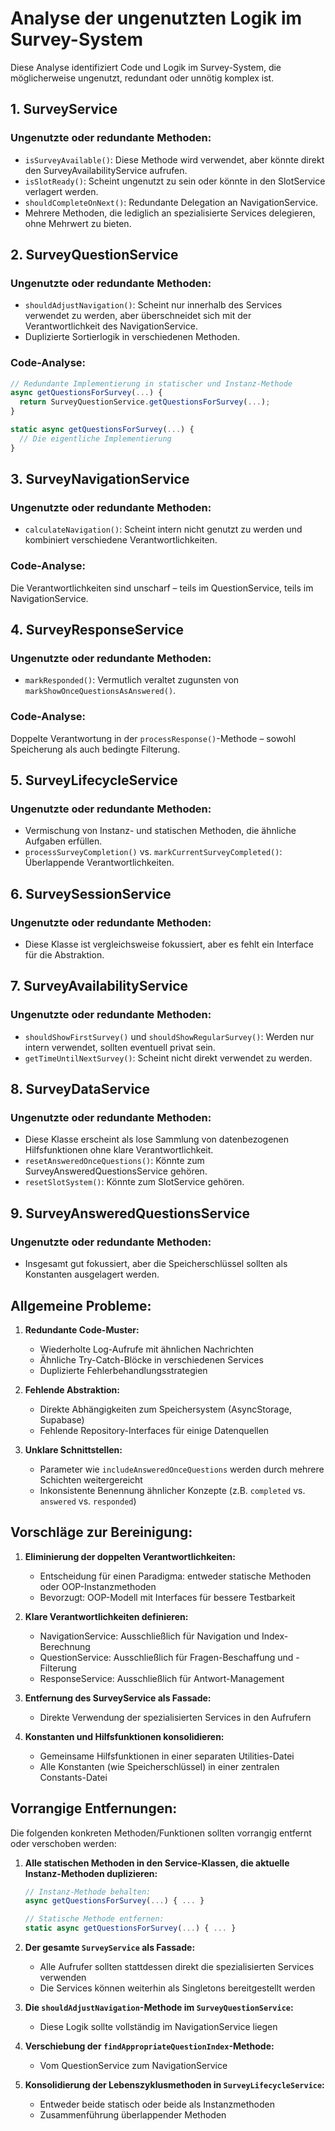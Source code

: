 # Analyse der ungenutzten Logik im Survey-System

Diese Analyse identifiziert Code und Logik im Survey-System, die möglicherweise ungenutzt, redundant oder unnötig komplex ist.

## 1. SurveyService

### Ungenutzte oder redundante Methoden:

- `isSurveyAvailable()`: Diese Methode wird verwendet, aber könnte direkt den SurveyAvailabilityService aufrufen.
- `isSlotReady()`: Scheint ungenutzt zu sein oder könnte in den SlotService verlagert werden.
- `shouldCompleteOnNext()`: Redundante Delegation an NavigationService.
- Mehrere Methoden, die lediglich an spezialisierte Services delegieren, ohne Mehrwert zu bieten.

## 2. SurveyQuestionService

### Ungenutzte oder redundante Methoden:

- `shouldAdjustNavigation()`: Scheint nur innerhalb des Services verwendet zu werden, aber überschneidet sich mit der Verantwortlichkeit des NavigationService.
- Duplizierte Sortierlogik in verschiedenen Methoden.

### Code-Analyse:

```typescript
// Redundante Implementierung in statischer und Instanz-Methode
async getQuestionsForSurvey(...) {
  return SurveyQuestionService.getQuestionsForSurvey(...);
}

static async getQuestionsForSurvey(...) {
  // Die eigentliche Implementierung
}
```

## 3. SurveyNavigationService

### Ungenutzte oder redundante Methoden:

- `calculateNavigation()`: Scheint intern nicht genutzt zu werden und kombiniert verschiedene Verantwortlichkeiten.

### Code-Analyse:

Die Verantwortlichkeiten sind unscharf – teils im QuestionService, teils im NavigationService.

## 4. SurveyResponseService

### Ungenutzte oder redundante Methoden:

- `markResponded()`: Vermutlich veraltet zugunsten von `markShowOnceQuestionsAsAnswered()`.

### Code-Analyse:

Doppelte Verantwortung in der `processResponse()`-Methode – sowohl Speicherung als auch bedingte Filterung.

## 5. SurveyLifecycleService

### Ungenutzte oder redundante Methoden:

- Vermischung von Instanz- und statischen Methoden, die ähnliche Aufgaben erfüllen.
- `processSurveyCompletion()` vs. `markCurrentSurveyCompleted()`: Überlappende Verantwortlichkeiten.

## 6. SurveySessionService

### Ungenutzte oder redundante Methoden:

- Diese Klasse ist vergleichsweise fokussiert, aber es fehlt ein Interface für die Abstraktion.

## 7. SurveyAvailabilityService

### Ungenutzte oder redundante Methoden:

- `shouldShowFirstSurvey()` und `shouldShowRegularSurvey()`: Werden nur intern verwendet, sollten eventuell privat sein.
- `getTimeUntilNextSurvey()`: Scheint nicht direkt verwendet zu werden.

## 8. SurveyDataService

### Ungenutzte oder redundante Methoden:

- Diese Klasse erscheint als lose Sammlung von datenbezogenen Hilfsfunktionen ohne klare Verantwortlichkeit.
- `resetAnsweredOnceQuestions()`: Könnte zum SurveyAnsweredQuestionsService gehören.
- `resetSlotSystem()`: Könnte zum SlotService gehören.

## 9. SurveyAnsweredQuestionsService

### Ungenutzte oder redundante Methoden:

- Insgesamt gut fokussiert, aber die Speicherschlüssel sollten als Konstanten ausgelagert werden.

## Allgemeine Probleme:

1. **Redundante Code-Muster:**
   - Wiederholte Log-Aufrufe mit ähnlichen Nachrichten
   - Ähnliche Try-Catch-Blöcke in verschiedenen Services
   - Duplizierte Fehlerbehandlungsstrategien

2. **Fehlende Abstraktion:**
   - Direkte Abhängigkeiten zum Speichersystem (AsyncStorage, Supabase)
   - Fehlende Repository-Interfaces für einige Datenquellen

3. **Unklare Schnittstellen:**
   - Parameter wie `includeAnsweredOnceQuestions` werden durch mehrere Schichten weitergereicht
   - Inkonsistente Benennung ähnlicher Konzepte (z.B. `completed` vs. `answered` vs. `responded`)

## Vorschläge zur Bereinigung:

1. **Eliminierung der doppelten Verantwortlichkeiten:**
   - Entscheidung für einen Paradigma: entweder statische Methoden oder OOP-Instanzmethoden
   - Bevorzugt: OOP-Modell mit Interfaces für bessere Testbarkeit

2. **Klare Verantwortlichkeiten definieren:**
   - NavigationService: Ausschließlich für Navigation und Index-Berechnung
   - QuestionService: Ausschließlich für Fragen-Beschaffung und -Filterung
   - ResponseService: Ausschließlich für Antwort-Management

3. **Entfernung des SurveyService als Fassade:**
   - Direkte Verwendung der spezialisierten Services in den Aufrufern

4. **Konstanten und Hilfsfunktionen konsolidieren:**
   - Gemeinsame Hilfsfunktionen in einer separaten Utilities-Datei
   - Alle Konstanten (wie Speicherschlüssel) in einer zentralen Constants-Datei

## Vorrangige Entfernungen:

Die folgenden konkreten Methoden/Funktionen sollten vorrangig entfernt oder verschoben werden:

1. **Alle statischen Methoden in den Service-Klassen, die aktuelle Instanz-Methoden duplizieren:**
   ```typescript
   // Instanz-Methode behalten:
   async getQuestionsForSurvey(...) { ... }
   
   // Statische Methode entfernen:
   static async getQuestionsForSurvey(...) { ... }
   ```

2. **Der gesamte `SurveyService` als Fassade:**
   - Alle Aufrufer sollten stattdessen direkt die spezialisierten Services verwenden
   - Die Services können weiterhin als Singletons bereitgestellt werden

3. **Die `shouldAdjustNavigation`-Methode im `SurveyQuestionService`:**
   - Diese Logik sollte vollständig im NavigationService liegen

4. **Verschiebung der `findAppropriateQuestionIndex`-Methode:**
   - Vom QuestionService zum NavigationService

5. **Konsolidierung der Lebenszyklusmethoden in `SurveyLifecycleService`:**
   - Entweder beide statisch oder beide als Instanzmethoden
   - Zusammenführung überlappender Methoden 